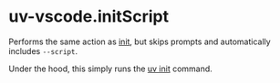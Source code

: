 # uv-vscode.initScript

Performs the same action as [init](init.md), but skips prompts and automatically includes `--script`.

Under the hood, this simply runs the [uv init](https://docs.astral.sh/uv/reference/cli/#uv-init) command.